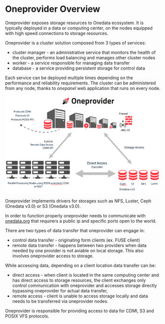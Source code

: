 # Oneprovider Overview


Oneprovider exposes storage resources to Onedata ecosystem. It is typically deployed in a data or computing center, on the nodes equipped with high speed connections to storage resources.

Oneprovider is a cluster solution composed from 3 types of services:
* cluster manager - an administrative service that monitors the health of the cluster, performs load balancing and manages other cluster nodes
* worker - a service responsible for managing data transfer
* database - a service providing persistent storage for control data

Each service can be deployed multiple times depending on the performance and reliability requirements. The cluster can be administered from any node, thanks to *onepanel* web application that runs on every node.

<p align="center">
<img src="img/admin/oneprovider_slide.png">
</p>

Oneprovider implements drivers for storages such as NFS, Luster, Ceph (Onedata v3.0) or S3 (Onedata v3.0).

In order to function properly oneprovider needs to communicate with [onedata.org](www.onedata.org) that requirers a public ip and specific ports open to the world.

There are two types of data transfer that oneprovider can engage in:
* control data transfer - originating form clients (ex. FUSE client)
* remote data transfer - happens between two providers when data needed by one provider is not aviable on local storage. This also involves oneprovider access to storage.

While accessing data, depending on a client location data transfer can be:
* direct access - when client is located in the same computing center and has direct access to storage resources, the client exchanges only control communication with oneprovider and accesses storage directly bypassing oneprovider for actual data transfer,
* remote access - client is unable to access storage locally and data needs to be transferred via oneprovider nodes.

Oneprovider is responsible for providing access to data for CDMI, S3 and POSIX VFS protocols.
